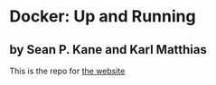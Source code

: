 # Docker: Up and Running
## by Sean P. Kane and Karl Matthias

This is the repo for [the website](https://bluewhalebook.github.io/bluewhalebook)
